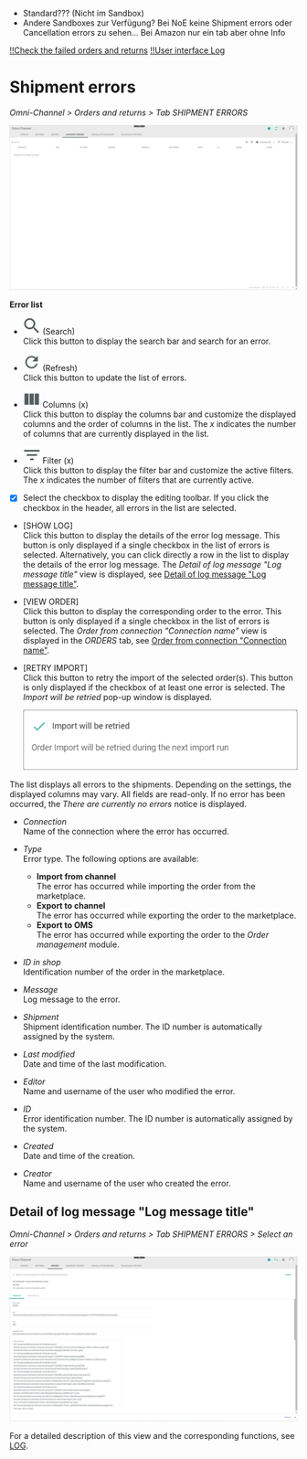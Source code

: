 
- Standard??? (Nicht im Sandbox)
- Andere Sandboxes zur Verfügung? Bei NoE keine Shipment errors oder Cancellation errors zu sehen... Bei Amazon nur ein tab aber ohne Info

[!!Check the failed orders and returns](../Operation/04_ManageOrdersReturns.md#check-the-failed-orders-and-returns)
[!!User interface Log](./06a_Log.md)

# Shipment errors

*Omni-Channel > Orders and returns > Tab SHIPMENT ERRORS*

![Orders](../../Assets/Screenshots/Channels/OrdersReturns/ShipmentErrors/ShipmentErrors.png "[Orders]")

**Error list**	

- ![Search](../../Assets/Icons/Search.png "[Search]") (Search)   
  Click this button to display the search bar and search for an error.

- ![Refresh](../../Assets/Icons/Refresh01.png "[Refresh]") (Refresh)   
  Click this button to update the list of errors.

- ![Columns](../../Assets/Icons/Columns.png "[Columns]") Columns (x)   
  Click this button to display the columns bar and customize the displayed columns and the order of columns in the list. The *x* indicates the number of columns that are currently displayed in the list.

- ![Filter](../../Assets/Icons/Filter.png "[Filter]") Filter (x)   
  Click this button to display the filter bar and customize the active filters. The *x* indicates the number of filters that are currently active.

- [x]     
  Select the checkbox to display the editing toolbar. If you click the checkbox in the header, all errors in the list are selected.

[comment]: <> (Buttons unten beschrieben aus ERRORS tab. Prüfen, ob auch in SHIPMENT ERRORS vorkommen)

- [SHOW LOG]  
  Click this button to display the details of the error log message. This button is only displayed if a single checkbox in the list of errors is selected. Alternatively, you can click directly a row in the list to display the details of the error log message. The *Detail of log message "Log message title"* view is displayed, see [Detail of log message "Log message title"](#detail-of-log-message-log-message-name).

- [VIEW ORDER]  
  Click this button to display the corresponding order to the error. This button is only displayed if a single checkbox in the list of errors is selected. The *Order from connection "Connection name"* view is displayed in the *ORDERS* tab, see [Order from connection "Connection name"](./05a_Orders.md#order-from-connection-connection-name).

- [RETRY IMPORT]  
  Click this button to retry the import of the selected order(s). This button is only displayed if the checkbox of at least one error is selected. The *Import will be retried* pop-up window is displayed.

  ![Import will be retried](../../Assets/Screenshots/Channels/OrdersReturns/Orders/ImportRetried.png "[Import will be retried]")

[comment]: <> (prüfen, ob das pop-up window auch hier angezeigt wird.)


The list displays all errors to the shipments. Depending on the settings, the displayed columns may vary. All fields are read-only. If no error has been occurred, the *There are currently no errors* notice is displayed.

- *Connection*  
  Name of the connection where the error has occurred.

- *Type*  
  Error type. The following options are available:   
    - **Import from channel**  
      The error has occurred while importing the order from the marketplace.   
    - **Export to channel**  
      The error has occurred while exporting the order to the marketplace.  
    - **Export to OMS**  
      The error has occurred while exporting the order to the *Order management* module.

- *ID in shop*  
  Identification number of the order in the marketplace. 

- *Message*  
  Log message to the error.  

- *Shipment*  
  Shipment identification number. The ID number is automatically assigned by the system.

[comment]: <> (Check!)

- *Last modified*  
  Date and time of the last modification.

- *Editor*  
  Name and username of the user who modified the error.  

- *ID*  
  Error identification number. The ID number is automatically assigned by the system.

- *Created*  
  Date and time of the creation.

- *Creator*  
  Name and username of the user who created the error.


## Detail of log message "Log message title"

*Omni-Channel > Orders and returns > Tab SHIPMENT ERRORS > Select an error*

![Detail of log message](../../Assets/Screenshots/Channels/OrdersReturns/Errors/DetailLogMessageAttributes.png "[Detail of log message]")

For a detailed description of this view and the corresponding functions, see [LOG](./06a_Log.md#detail-of-log-message-log-message-title).

[comment]: <> (Prüfen, ob es hier auch vorkommt)